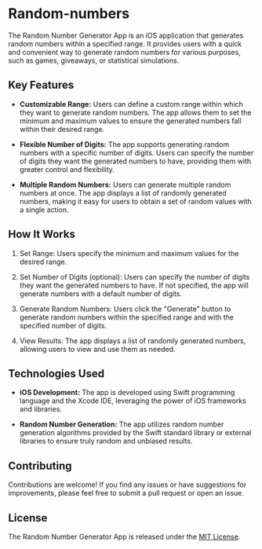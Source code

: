 # Random-numbers

The Random Number Generator App is an iOS application that generates random numbers within a specified range. It provides users with a quick and convenient way to generate random numbers for various purposes, such as games, giveaways, or statistical simulations.

## Key Features

- **Customizable Range:** Users can define a custom range within which they want to generate random numbers. The app allows them to set the minimum and maximum values to ensure the generated numbers fall within their desired range.

- **Flexible Number of Digits:** The app supports generating random numbers with a specific number of digits. Users can specify the number of digits they want the generated numbers to have, providing them with greater control and flexibility.

- **Multiple Random Numbers:** Users can generate multiple random numbers at once. The app displays a list of randomly generated numbers, making it easy for users to obtain a set of random values with a single action.

## How It Works

1. Set Range: Users specify the minimum and maximum values for the desired range.

2. Set Number of Digits (optional): Users can specify the number of digits they want the generated numbers to have. If not specified, the app will generate numbers with a default number of digits.

3. Generate Random Numbers: Users click the "Generate" button to generate random numbers within the specified range and with the specified number of digits.

4. View Results: The app displays a list of randomly generated numbers, allowing users to view and use them as needed.

## Technologies Used

- **iOS Development:** The app is developed using Swift programming language and the Xcode IDE, leveraging the power of iOS frameworks and libraries.

- **Random Number Generation:** The app utilizes random number generation algorithms provided by the Swift standard library or external libraries to ensure truly random and unbiased results.


## Contributing

Contributions are welcome! If you find any issues or have suggestions for improvements, please feel free to submit a pull request or open an issue.

## License

The Random Number Generator App is released under the [MIT License](LICENSE).

